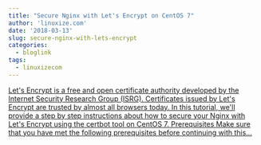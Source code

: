 ```yaml
---
title: "Secure Nginx with Let's Encrypt on CentOS 7"
author: 'linuxize.com'
date: '2018-03-13'
slug: secure-nginx-with-lets-encrypt
categories:
  - bloglink
tags:
  - linuxizecom
---
```


[Let's Encrypt is a free and open certificate authority developed by the Internet Security Research Group (ISRG). Certificates issued by Let's Encrypt are trusted by almost all browsers today. In this tutorial, we'll provide a step by step instructions about how to secure your Nginx with Let's Encrypt using the certbot tool on CentOS 7. Prerequisites Make sure that you have met the following prerequisites before continuing with this...<click to read more>](https://linuxize.com/post/secure-nginx-with-let-s-encrypt-on-centos-7/)


